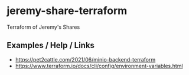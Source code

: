 # jeremy-share-terraform

Terraform of Jeremy's Shares

## Examples / Help / Links
* https://pet2cattle.com/2021/06/minio-backend-terraform
* https://www.terraform.io/docs/cli/config/environment-variables.html
